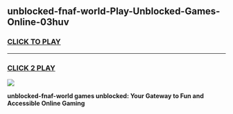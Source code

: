 
## unblocked-fnaf-world-Play-Unblocked-Games-Online-03huv
<h3>
<a href="https://premium76.site?title=unblocked-fnaf-world&ref=25A">CLICK TO PLAY</a></h3>
<hr>

<h3>
<a href="https://premium76.site?title=unblocked-fnaf-world&ref=25A">CLICK 2 PLAY</a>
  
</h3>

<a href="https://premium76.site?title=unblocked-fnaf-world&ref=25A"><img src="https://clearcache.store/games.png"></a>


**unblocked-fnaf-world games unblocked: Your Gateway to Fun and Accessible Online Gaming**
